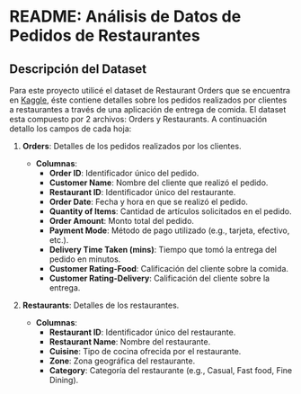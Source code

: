 # README: Análisis de Datos de Pedidos de Restaurantes

## Descripción del Dataset

Para este proyecto utilicé el dataset de Restaurant Orders que se encuentra en [Kaggle](https://www.kaggle.com/datasets/mohamedharris/restaurant-order-details), éste contiene detalles sobre los pedidos realizados por clientes a restaurantes a través de una aplicación de entrega de comida. El dataset esta compuesto por 2 archivos: Orders y Restaurants. A continuación detallo los campos de cada hoja:

1. **Orders**: Detalles de los pedidos realizados por los clientes.

   - **Columnas**:
     - **Order ID**: Identificador único del pedido.
     - **Customer Name**: Nombre del cliente que realizó el pedido.
     - **Restaurant ID**: Identificador único del restaurante.
     - **Order Date**: Fecha y hora en que se realizó el pedido.
     - **Quantity of Items**: Cantidad de artículos solicitados en el pedido.
     - **Order Amount**: Monto total del pedido.
     - **Payment Mode**: Método de pago utilizado (e.g., tarjeta, efectivo, etc.).
     - **Delivery Time Taken (mins)**: Tiempo que tomó la entrega del pedido en minutos.
     - **Customer Rating-Food**: Calificación del cliente sobre la comida.
     - **Customer Rating-Delivery**: Calificación del cliente sobre la entrega.

2. **Restaurants**: Detalles de los restaurantes.
   - **Columnas**:
     - **Restaurant ID**: Identificador único del restaurante.
     - **Restaurant Name**: Nombre del restaurante.
     - **Cuisine**: Tipo de cocina ofrecida por el restaurante.
     - **Zone**: Zona geográfica del restaurante.
     - **Category**: Categoría del restaurante (e.g., Casual, Fast food, Fine Dining).

